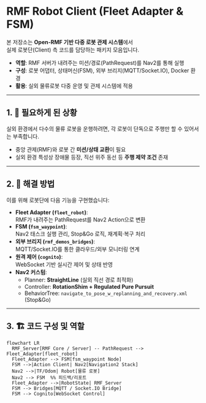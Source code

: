 # RMF Robot Client (Fleet Adapter & FSM)

본 저장소는 **Open-RMF 기반 다중 로봇 관제 시스템**에서  
실제 로봇단(Client) 측 코드를 담당하는 패키지 모음입니다.  

- **역할**: RMF 서버가 내려주는 미션/경로(PathRequest)를 Nav2를 통해 실행  
- **구성**: 로봇 어댑터, 상태머신(FSM), 외부 브리지(MQTT/Socket.IO), Docker 환경  
- **활용**: 실외 물류로봇 다중 운영 및 관제 시스템에 적용  

---

## 1. 📌 필요하게 된 상황
실외 환경에서 다수의 물류 로봇을 운행하려면, 각 로봇이 단독으로 주행만 할 수 있어서는 부족합니다.  
- 중앙 관제(RMF)와 로봇 간 **미션/상태 교환**이 필요  
- 실외 환경 특성상 장애물 등장, 직선 위주 동선 등 **주행 제약 조건** 존재  

---

## 2. 🔧 해결 방법
이를 위해 로봇단에 다음 기능을 구현했습니다:
- **Fleet Adapter (`fleet_robot`)**:  
  RMF가 내려주는 PathRequest를 Nav2 Action으로 변환
- **FSM (`fsm_waypoint`)**:  
  Nav2 태스크 실행 관리, Stop&Go 로직, 재계획·복구 처리
- **외부 브리지 (`rmf_demos_bridges`)**:  
  MQTT/Socket.IO를 통한 클라우드/외부 모니터링 연계
- **원격 제어 (`cognito`)**:  
  WebSocket 기반 실시간 제어 및 상태 반영
- **Nav2 커스텀**:  
  - Planner: **StraightLine** (실외 직선 경로 최적화)  
  - Controller: **RotationShim + Regulated Pure Pursuit**  
  - BehaviorTree: `navigate_to_pose_w_replanning_and_recovery.xml` (Stop&Go)  

---

## 3. 🏗️ 코드 구성 및 역할
```mermaid
flowchart LR
  RMF_Server[RMF Core / Server] -- PathRequest --> Fleet_Adapter[fleet_robot]
  Fleet_Adapter --> FSM[fsm_waypoint Node]
  FSM -->|Action Client| Nav2[Navigation2 Stack]
  Nav2 -->|TF/Odom| Robot[물류 로봇]
  Nav2 --> FSM  %% 피드백/리포트
  Fleet_Adapter -->|RobotState| RMF_Server
  FSM --> Bridges[MQTT / Socket.IO Bridge]
  FSM --> Cognito[WebSocket Control]